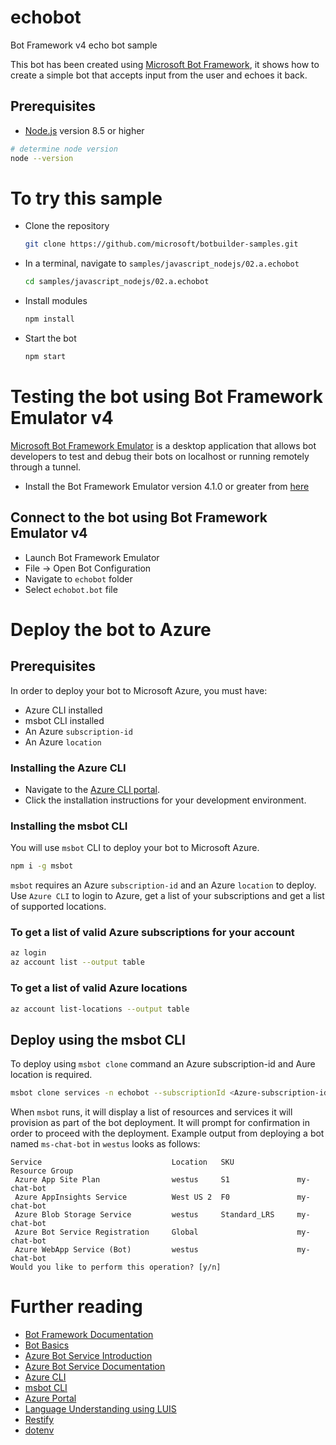 # echobot
Bot Framework v4 echo bot sample

This bot has been created using [Microsoft Bot Framework][1], it shows how to create a simple bot that accepts input from the user and echoes it back.

## Prerequisites
- [Node.js][4] version 8.5 or higher

```bash
# determine node version
node --version
```

# To try this sample
- Clone the repository
    ```bash
    git clone https://github.com/microsoft/botbuilder-samples.git
    ```
- In a terminal, navigate to `samples/javascript_nodejs/02.a.echobot`
    ```bash
    cd samples/javascript_nodejs/02.a.echobot
    ```
- Install modules
    ```bash
    npm install
    ```
- Start the bot
    ```bash
    npm start
    ```

# Testing the bot using Bot Framework Emulator **v4**
[Microsoft Bot Framework Emulator][5] is a desktop application that allows bot developers to test and debug their bots on localhost or running remotely through a tunnel.

- Install the Bot Framework Emulator version 4.1.0 or greater from [here][6]

## Connect to the bot using Bot Framework Emulator **v4**
- Launch Bot Framework Emulator
- File -> Open Bot Configuration
- Navigate to `echobot` folder
- Select `echobot.bot` file

# Deploy the bot to Azure
## Prerequisites
In order to deploy your bot to Microsoft Azure, you must have:
- Azure CLI installed
- msbot CLI installed
- An Azure `subscription-id`
- An Azure `location`

### Installing the Azure CLI
- Navigate to the [Azure CLI portal][8].
- Click the installation instructions for your development environment.

### Installing the msbot CLI
You will use `msbot` CLI to deploy your bot to Microsoft Azure.
```bash
npm i -g msbot
```
`msbot` requires an Azure `subscription-id` and an Azure `location` to deploy.  Use `Azure CLI` to login to Azure, get a list of your subscriptions and get a list of supported locations.

### To get a list of valid Azure subscriptions for your account
```bash
az login
az account list --output table
```
### To get a list of valid Azure locations
```bash
az account list-locations --output table
```


## Deploy using the msbot CLI
To deploy using `msbot clone` command an Azure subscription-id and Aure location is required.
```bash
msbot clone services -n echobot --subscriptionId <Azure-subscription-id> -l <Azure-location> --sdkLanguage "Node" -f deploymentScripts/msbotClone
```
When `msbot` runs, it will display a list of resources and services it will provision as part of the bot deployment.  It will prompt for confirmation in order to proceed with the deployment.  Example output from deploying a bot named `ms-chat-bot` in `westus` looks as follows:
```
Service                             Location   SKU              Resource Group
 Azure App Site Plan                westus     S1               my-chat-bot
 Azure AppInsights Service          West US 2  F0               my-chat-bot
 Azure Blob Storage Service         westus     Standard_LRS     my-chat-bot
 Azure Bot Service Registration     Global                      my-chat-bot
 Azure WebApp Service (Bot)         westus                      my-chat-bot
Would you like to perform this operation? [y/n]
```

# Further reading
- [Bot Framework Documentation][20]
- [Bot Basics][32]
- [Azure Bot Service Introduction][21]
- [Azure Bot Service Documentation][22]
- [Azure CLI][7]
- [msbot CLI][9]
- [Azure Portal][10]
- [Language Understanding using LUIS][11]
- [Restify][30]
- [dotenv][31]

[1]: https://dev.botframework.com
[4]: https://nodejs.org
[5]: https://github.com/microsoft/botframework-emulator
[6]: https://github.com/Microsoft/BotFramework-Emulator/releases
[7]: https://docs.microsoft.com/en-us/cli/azure/?view=azure-cli-latest
[8]: https://docs.microsoft.com/en-us/cli/azure/install-azure-cli?view=azure-cli-latest
[9]: https://github.com/Microsoft/botbuilder-tools/tree/master/packages/MSBot
[10]: https://portal.azure.com
[11]: https://www.luis.ai
[20]: https://docs.botframework.com
[21]: https://docs.microsoft.com/en-us/azure/bot-service/bot-service-overview-introduction?view=azure-bot-service-4.0
[22]: https://docs.microsoft.com/en-us/azure/bot-service/?view=azure-bot-service-4.0
[30]: https://www.npmjs.com/package/restify
[31]: https://www.npmjs.com/package/dotenv
[32]: https://docs.microsoft.com/en-us/azure/bot-service/bot-builder-basics?view=azure-bot-service-4.0

